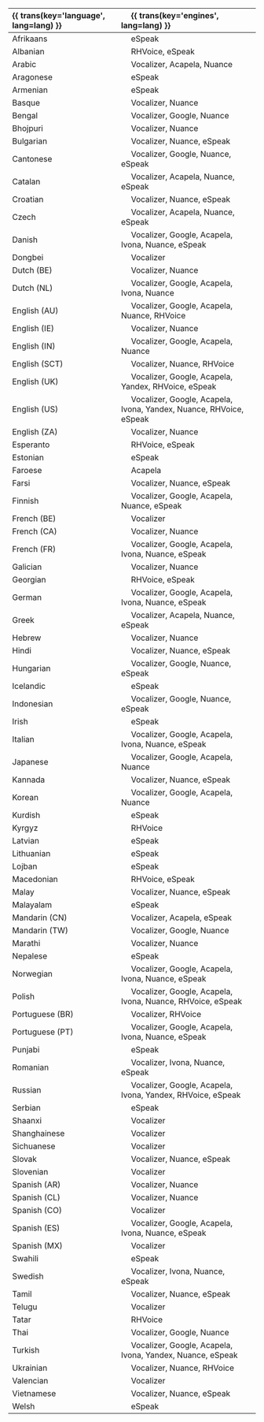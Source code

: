 <p id="tts-table" />

{{ trans(key='language', lang=lang) }} | &emsp; {{ trans(key='engines', lang=lang) }}
:------------------|:----------------------------------------------------------
Afrikaans          | &emsp; eSpeak
Albanian           | &emsp; RHVoice, eSpeak
Arabic             | &emsp; Vocalizer, Acapela, Nuance
Aragonese          | &emsp; eSpeak
Armenian           | &emsp; eSpeak
Basque             | &emsp; Vocalizer, Nuance
Bengal             | &emsp; Vocalizer, Google, Nuance
Bhojpuri           | &emsp; Vocalizer, Nuance
Bulgarian          | &emsp; Vocalizer, Nuance, eSpeak
Cantonese          | &emsp; Vocalizer, Google, Nuance, eSpeak
Catalan            | &emsp; Vocalizer, Acapela, Nuance, eSpeak
Croatian           | &emsp; Vocalizer, Nuance, eSpeak
Czech              | &emsp; Vocalizer, Acapela, Nuance, eSpeak
Danish             | &emsp; Vocalizer, Google, Acapela, Ivona, Nuance, eSpeak
Dongbei            | &emsp; Vocalizer
Dutch (BE)         | &emsp; Vocalizer, Nuance
Dutch (NL)         | &emsp; Vocalizer, Google, Acapela, Ivona, Nuance
English (AU)       | &emsp; Vocalizer, Google, Acapela, Nuance, RHVoice
English (IE)       | &emsp; Vocalizer, Nuance
English (IN)       | &emsp; Vocalizer, Google, Acapela, Nuance
English (SCT)      | &emsp; Vocalizer, Nuance, RHVoice
English (UK)       | &emsp; Vocalizer, Google, Acapela, Yandex, RHVoice, eSpeak
English (US)       | &emsp; Vocalizer, Google, Acapela, Ivona, Yandex, Nuance, RHVoice, eSpeak
English (ZA)       | &emsp; Vocalizer, Nuance
Esperanto          | &emsp; RHVoice, eSpeak
Estonian           | &emsp; eSpeak
Faroese            | &emsp; Acapela
Farsi              | &emsp; Vocalizer, Nuance, eSpeak
Finnish            | &emsp; Vocalizer, Google, Acapela, Nuance, eSpeak
French (BE)        | &emsp; Vocalizer
French (CA)        | &emsp; Vocalizer, Nuance
French (FR)        | &emsp; Vocalizer, Google, Acapela, Ivona, Nuance, eSpeak
Galician           | &emsp; Vocalizer, Nuance
Georgian           | &emsp; RHVoice, eSpeak
German             | &emsp; Vocalizer, Google, Acapela, Ivona, Nuance, eSpeak
Greek              | &emsp; Vocalizer, Acapela, Nuance, eSpeak
Hebrew             | &emsp; Vocalizer, Nuance
Hindi              | &emsp; Vocalizer, Nuance, eSpeak
Hungarian          | &emsp; Vocalizer, Google, Nuance, eSpeak
Icelandic          | &emsp; eSpeak
Indonesian         | &emsp; Vocalizer, Google, Nuance, eSpeak
Irish              | &emsp; eSpeak
Italian            | &emsp; Vocalizer, Google, Acapela, Ivona, Nuance, eSpeak
Japanese           | &emsp; Vocalizer, Google, Acapela, Nuance
Kannada            | &emsp; Vocalizer, Nuance, eSpeak
Korean             | &emsp; Vocalizer, Google, Acapela, Nuance
Kurdish            | &emsp; eSpeak
Kyrgyz             | &emsp; RHVoice
Latvian            | &emsp; eSpeak
Lithuanian         | &emsp; eSpeak
Lojban             | &emsp; eSpeak
Macedonian         | &emsp; RHVoice, eSpeak
Malay              | &emsp; Vocalizer, Nuance, eSpeak
Malayalam          | &emsp; eSpeak
Mandarin (CN)      | &emsp; Vocalizer, Acapela, eSpeak
Mandarin (TW)      | &emsp; Vocalizer, Google, Nuance
Marathi            | &emsp; Vocalizer, Nuance
Nepalese           | &emsp; eSpeak
Norwegian          | &emsp; Vocalizer, Google, Acapela, Ivona, Nuance, eSpeak
Polish             | &emsp; Vocalizer, Google, Acapela, Ivona, Nuance, RHVoice, eSpeak
Portuguese (BR)    | &emsp; Vocalizer, RHVoice
Portuguese (PT)    | &emsp; Vocalizer, Google, Acapela, Ivona, Nuance, eSpeak
Punjabi            | &emsp; eSpeak
Romanian           | &emsp; Vocalizer, Ivona, Nuance, eSpeak
Russian            | &emsp; Vocalizer, Google, Acapela, Ivona, Yandex, RHVoice, eSpeak
Serbian            | &emsp; eSpeak
Shaanxi            | &emsp; Vocalizer
Shanghainese       | &emsp; Vocalizer
Sichuanese         | &emsp; Vocalizer
Slovak             | &emsp; Vocalizer, Nuance, eSpeak
Slovenian          | &emsp; Vocalizer
Spanish (AR)       | &emsp; Vocalizer, Nuance
Spanish (CL)       | &emsp; Vocalizer, Nuance
Spanish (CO)       | &emsp; Vocalizer
Spanish (ES)       | &emsp; Vocalizer, Google, Acapela, Ivona, Nuance, eSpeak
Spanish (MX)       | &emsp; Vocalizer
Swahili            | &emsp; eSpeak
Swedish            | &emsp; Vocalizer, Ivona, Nuance, eSpeak
Tamil              | &emsp; Vocalizer, Nuance, eSpeak
Telugu             | &emsp; Vocalizer
Tatar              | &emsp; RHVoice
Thai               | &emsp; Vocalizer, Google, Nuance
Turkish            | &emsp; Vocalizer, Google, Acapela, Ivona, Yandex, Nuance, eSpeak
Ukrainian          | &emsp; Vocalizer, Nuance, RHVoice
Valencian          | &emsp; Vocalizer
Vietnamese         | &emsp; Vocalizer, Nuance, eSpeak
Welsh              | &emsp; eSpeak

